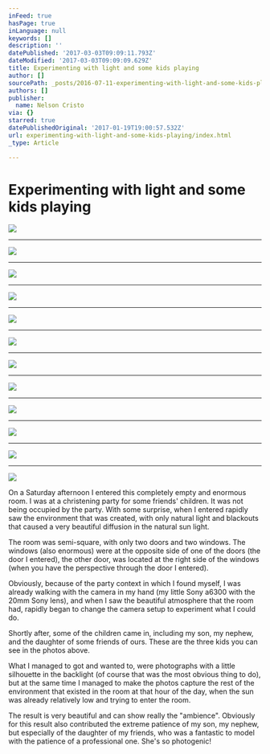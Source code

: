 ```yaml
---
inFeed: true
hasPage: true
inLanguage: null
keywords: []
description: ''
datePublished: '2017-03-03T09:09:11.793Z'
dateModified: '2017-03-03T09:09:09.629Z'
title: Experimenting with light and some kids playing
author: []
sourcePath: _posts/2016-07-11-experimenting-with-light-and-some-kids-playing.md
authors: []
publisher:
  name: Nelson Cristo
via: {}
starred: true
datePublishedOriginal: '2017-01-19T19:00:57.532Z'
url: experimenting-with-light-and-some-kids-playing/index.html
_type: Article

---
```

# Experimenting with light and some kids playing
![](https://the-grid-user-content.s3-us-west-2.amazonaws.com/6b4594eb-e9ed-45a3-879f-22e2aacab4c3.jpg)

---

![](https://the-grid-user-content.s3-us-west-2.amazonaws.com/f07530bc-c5d3-450d-bbba-67c63290109b.jpg)

---

![](https://the-grid-user-content.s3-us-west-2.amazonaws.com/78ed9dc5-50b5-4b79-a2a8-e5902cafd234.jpg)

---

![](https://the-grid-user-content.s3-us-west-2.amazonaws.com/e4e4d040-d694-4edf-98c9-bbcbac15e66d.jpg)

---

![](https://the-grid-user-content.s3-us-west-2.amazonaws.com/6aa70857-5e6a-40cd-a8e9-f39ac1f63884.jpg)

---

![](https://the-grid-user-content.s3-us-west-2.amazonaws.com/5194ba14-9e8f-4642-b29d-ebdbe280ba46.jpg)

---

![](https://the-grid-user-content.s3-us-west-2.amazonaws.com/4e9b64d8-2b55-4056-9dc9-cf8b6f560e34.jpg)

---

![](https://the-grid-user-content.s3-us-west-2.amazonaws.com/d0283cc6-192a-4d94-98c4-b2c6fdcb0d03.jpg)

---

![](https://the-grid-user-content.s3-us-west-2.amazonaws.com/89d60976-1839-4739-9d2e-8e29482d4c58.jpg)

---

![](https://the-grid-user-content.s3-us-west-2.amazonaws.com/b85b379e-20b4-40dc-9b6d-3ebd8a3f5bca.jpg)

---

![](https://the-grid-user-content.s3-us-west-2.amazonaws.com/40561dc3-29c9-443c-a5a8-e550c9e8033e.jpg)

---

![](https://the-grid-user-content.s3-us-west-2.amazonaws.com/73de31b2-5ca4-4b54-89a3-458ccca63f69.jpg)

On a Saturday afternoon I entered this completely empty and enormous room. I was at a christening party for some friends' children. It was not being occupied by the party. With some surprise, when I entered rapidly saw the environment that was created, with only natural light and blackouts that caused a very beautiful diffusion in the natural sun light.

The room was semi-square, with only two doors and two windows. The windows (also enormous) were at the opposite side of one of the doors (the door I entered), the other door, was located at the right side of the windows (when you have the perspective through the door I entered).

Obviously, because of the party context in which I found myself, I was already walking with the camera in my hand (my little Sony a6300 with the 20mm Sony lens), and when I saw the beautiful atmosphere that the room had, rapidly began to change the camera setup to experiment what I could do.

Shortly after, some of the children came in, including my son, my nephew, and the daughter of some friends of ours. These are the three kids you can see in the photos above.

What I managed to got and wanted to, were photographs with a little silhouette in the backlight (of course that was the most obvious thing to do), but at the same time I managed to make the photos capture the rest of the environment that existed in the room at that hour of the day, when the sun was already relatively low and trying to enter the room.

The result is very beautiful and can show really the "ambience". Obviously for this result also contributed the extreme patience of my son, my nephew, but especially of the daughter of my friends, who was a fantastic to model with the patience of a professional one. She's so photogenic!